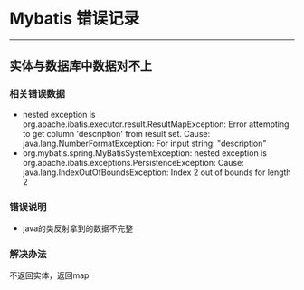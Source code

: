 # Mybatis 错误记录
***
## 实体与数据库中数据对不上
### 相关错误数据
- nested exception is org.apache.ibatis.executor.result.ResultMapException: Error attempting to get column 'description' from result set.  Cause: java.lang.NumberFormatException: For input string: "description"
- org.mybatis.spring.MyBatisSystemException: nested exception is org.apache.ibatis.exceptions.PersistenceException: Cause: java.lang.IndexOutOfBoundsException: Index 2 out of bounds for length 2

### 错误说明
- java的类反射拿到的数据不完整

### 解决办法
不返回实体，返回map